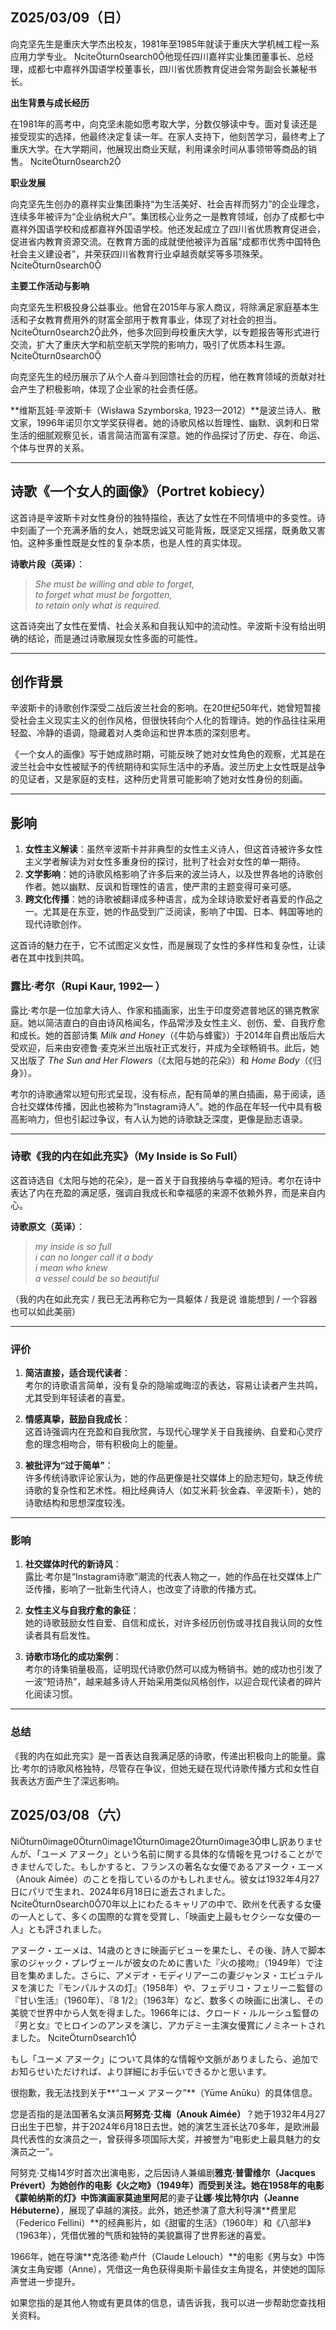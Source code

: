 ## Z025/03/09（日）

向克坚先生是重庆大学杰出校友，1981年至1985年就读于重庆大学机械工程一系应用力学专业。 citeturn0search0他现任四川嘉祥实业集团董事长、总经理，成都七中嘉祥外国语学校董事长，四川省优质教育促进会常务副会长兼秘书长。

**出生背景与成长经历**

在1981年的高考中，向克坚未能如愿考取大学，分数仅够读中专。面对复读还是接受现实的选择，他最终决定复读一年。在家人支持下，他刻苦学习，最终考上了重庆大学。在大学期间，他展现出商业天赋，利用课余时间从事领带等商品的销售。 citeturn0search2

**职业发展**

向克坚先生创办的嘉祥实业集团秉持“为生活美好、社会吉祥而努力”的企业理念，连续多年被评为“企业纳税大户”。集团核心业务之一是教育领域，创办了成都七中嘉祥外国语学校和成都嘉祥外国语学校。他还发起成立了四川省优质教育促进会，促进省内教育资源交流。在教育方面的成就使他被评为首届“成都市优秀中国特色社会主义建设者”，并荣获四川省教育行业卓越贡献奖等多项殊荣。 citeturn0search0

**主要工作活动与影响**

向克坚先生积极投身公益事业。他曾在2015年与家人商议，将除满足家庭基本生活和子女教育费用外的财富全部用于教育事业，体现了对社会的担当。 citeturn0search2此外，他多次回到母校重庆大学，以专题报告等形式进行交流，扩大了重庆大学和航空航天学院的影响力，吸引了优质本科生源。 citeturn0search0

向克坚先生的经历展示了从个人奋斗到回馈社会的历程，他在教育领域的贡献对社会产生了积极影响，体现了企业家的社会责任感。 


**维斯瓦娃·辛波斯卡（Wisława Szymborska, 1923—2012）**是波兰诗人、散文家，1996年诺贝尔文学奖获得者。她的诗歌风格以哲理性、幽默、讽刺和日常生活的细腻观察见长，语言简洁而富有深意。她的作品探讨了历史、存在、命运、个体与世界的关系。

---

## **诗歌《一个女人的画像》（Portret kobiecy）**
这首诗是辛波斯卡对女性身份的独特描绘，表达了女性在不同情境中的多变性。诗中刻画了一个充满矛盾的女人，她既忠诚又可能背叛，既坚定又摇摆，既勇敢又害怕。这种多重性既是女性的复杂本质，也是人性的真实体现。

**诗歌片段（英译）**：
> *She must be willing and able to forget,  
> to forget what must be forgotten,  
> to retain only what is required.*  

这首诗突出了女性在爱情、社会关系和自我认知中的流动性。辛波斯卡没有给出明确的结论，而是通过诗歌展现女性多面的可能性。

---

## **创作背景**
辛波斯卡的诗歌创作深受二战后波兰社会的影响。在20世纪50年代，她曾短暂接受社会主义现实主义的创作风格，但很快转向个人化的哲理诗。她的作品往往采用轻盈、冷静的语调，隐藏着对人类命运和世界本质的深刻思考。

《一个女人的画像》写于她成熟时期，可能反映了她对女性角色的观察，尤其是在波兰社会中女性被赋予的传统期待和实际生活中的矛盾。波兰历史上女性既是战争的见证者，又是家庭的支柱，这种历史背景可能影响了她对女性身份的刻画。

---

## **影响**
1. **女性主义解读**：虽然辛波斯卡并非典型的女性主义诗人，但这首诗被许多女性主义学者解读为对女性多重身份的探讨，批判了社会对女性的单一期待。
2. **文学影响**：她的诗歌风格影响了许多后来的波兰诗人，以及世界各地的诗歌创作者。她以幽默、反讽和哲理性的语言，使严肃的主题变得可亲可感。
3. **跨文化传播**：她的诗歌被翻译成多种语言，成为全球诗歌爱好者喜爱的作品之一。尤其是在东亚，她的作品受到广泛阅读，影响了中国、日本、韩国等地的现代诗歌创作。

这首诗的魅力在于，它不试图定义女性，而是展现了女性的多样性和复杂性，让读者在其中找到共鸣。

### **露比·考尔（Rupi Kaur, 1992— ）**  
露比·考尔是一位加拿大诗人、作家和插画家，出生于印度旁遮普地区的锡克教家庭。她以简洁直白的自由诗风格闻名，作品常涉及女性主义、创伤、爱、自我疗愈和成长。她的首部诗集 *Milk and Honey*（《牛奶与蜂蜜》）于2014年自费出版后大受欢迎，后来由安德鲁·麦克米兰出版社正式发行，并成为全球畅销书。此后，她又出版了 *The Sun and Her Flowers*（《太阳与她的花朵》）和 *Home Body*（《归身》）。

考尔的诗歌通常以短句形式呈现，没有标点，配有简单的黑白插画，易于阅读，适合社交媒体传播，因此也被称为“Instagram诗人”。她的作品在年轻一代中具有极高影响力，但也引起过争议，有人认为她的诗歌缺乏深度，更像是励志语录。

---

### **诗歌《我的内在如此充实》（My Inside is So Full）**  

这首诗选自《太阳与她的花朵》，是一首关于自我接纳与幸福的短诗。考尔在诗中表达了内在充盈的满足感，强调自我成长和幸福感的来源不依赖外界，而是来自内心。  

**诗歌原文（英译）**：
> *my inside is so full  
> i can no longer call it a body  
> i mean who knew  
> a vessel could be so beautiful*  

（我的内在如此充实 / 我已无法再称它为一具躯体 / 我是说 谁能想到 / 一个容器也可以如此美丽）

---

### **评价**  
1. **简洁直接，适合现代读者**：  
   考尔的诗歌语言简单，没有复杂的隐喻或晦涩的表达，容易让读者产生共鸣，尤其受到年轻读者的喜爱。  

2. **情感真挚，鼓励自我成长**：  
   这首诗强调内在充盈和自我欣赏，与现代心理学关于自我接纳、自爱和心灵疗愈的理念相吻合，带有积极向上的能量。  

3. **被批评为“过于简单”**：  
   许多传统诗歌评论家认为，她的作品更像是社交媒体上的励志短句，缺乏传统诗歌的复杂性和艺术性。相比经典诗人（如艾米莉·狄金森、辛波斯卡），她的诗歌结构和思想深度较浅。

---

### **影响**  
1. **社交媒体时代的新诗风**：  
   露比·考尔是“Instagram诗歌”潮流的代表人物之一，她的作品在社交媒体上广泛传播，影响了一批新生代诗人，也改变了诗歌的传播方式。  

2. **女性主义与自我疗愈的象征**：  
   她的诗歌鼓励女性自爱、自信和成长，对许多经历创伤或寻找自我认同的女性读者具有启发性。  

3. **诗歌市场化的成功案例**：  
   考尔的诗集销量极高，证明现代诗歌仍然可以成为畅销书。她的成功也引发了一波“短诗热”，越来越多诗人开始采用类似风格创作，以迎合现代读者的碎片化阅读习惯。

---

### **总结**  
《我的内在如此充实》是一首表达自我满足感的诗歌，传递出积极向上的能量。露比·考尔的诗歌风格独特，尽管存在争议，但她无疑在现代诗歌传播方式和女性自我表达方面产生了深远影响。



## Z025/03/08（六）

iturn0image0turn0image1turn0image2turn0image3申し訳ありませんが、「ユーメ アヌーク」という名前に関する具体的な情報を見つけることができませんでした。もしかすると、フランスの著名な女優であるアヌーク・エーメ（Anouk Aimée）のことを指しているのかもしれません。彼女は1932年4月27日にパリで生まれ、2024年6月18日に逝去されました。 citeturn0search070年以上にわたるキャリアの中で、欧州を代表する女優の一人として、多くの国際的な賞を受賞し、「映画史上最もセクシーな女優の一人」とも評されました。

アヌーク・エーメは、14歳のときに映画デビューを果たし、その後、詩人で脚本家のジャック・プレヴェールが彼女のために書いた『火の接吻』（1949年）で注目を集めました。さらに、アメデオ・モディリアーニの妻ジャンヌ・エビュテルヌを演じた『モンパルナスの灯』（1958年）や、フェデリコ・フェリーニ監督の『甘い生活』（1960年）、『8 1/2』（1963年）など、数多くの映画に出演し、その美貌で世界中から人気を得ました。1966年には、クロード・ルルーシュ監督の『男と女』でヒロインのアンヌを演じ、アカデミー主演女優賞にノミネートされました。 citeturn0search1

もし「ユーメ アヌーク」について具体的な情報や文脈がありましたら、追加でお知らせいただければ、より詳細にお手伝いできるかと思います。 

很抱歉，我无法找到关于**“ユーメ アヌーク”**（Yūme Anūku）的具体信息。  

您是否指的是法国著名女演员**阿努克·艾梅（Anouk Aimée）**？她于1932年4月27日出生于巴黎，并于2024年6月18日去世。她的演艺生涯长达70多年，是欧洲最具代表性的女演员之一，曾获得多项国际大奖，并被誉为“电影史上最具魅力的女演员之一”。  

阿努克·艾梅14岁时首次出演电影，之后因诗人兼编剧**雅克·普雷维尔（Jacques Prévert）**为她创作的电影《火之吻》（1949年）而受到关注。她在1958年的电影《蒙帕纳斯的灯》中饰演画家**莫迪里阿尼**的妻子**让娜·埃比特尔内（Jeanne Hébuterne）**，展现了卓越的演技。此外，她还参演了意大利导演**费里尼（Federico Fellini）**的经典影片，如《甜蜜的生活》（1960年）和《八部半》（1963年），凭借优雅的气质和独特的美貌赢得了世界影迷的喜爱。  

1966年，她在导演**克洛德·勒卢什（Claude Lelouch）**的电影《男与女》中饰演女主角安娜（Anne），凭借这一角色获得奥斯卡最佳女主角提名，并使她的国际声誉进一步提升。  

如果您指的是其他人物或有更具体的信息，请告诉我，我可以进一步帮助您查找相关资料。
